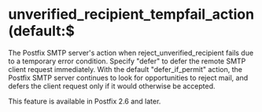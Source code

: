 # unverified_recipient_tempfail_action (default:$ 

 The Postfix SMTP server's action when reject_unverified_recipient
fails due to a temporary error condition. Specify "defer" to defer
the remote SMTP client request immediately. With the default
"defer_if_permit" action, the Postfix SMTP server continues to look
for opportunities to reject mail, and defers the client request
only if it would otherwise be accepted. 

 This feature is available in Postfix 2.6 and later. 


